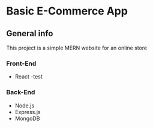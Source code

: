 # Basic E-Commerce App

## General info
This project is a simple MERN website for an online store

### Front-End
- React
  -test

### Back-End
- Node.js
- Express.js
- MongoDB
